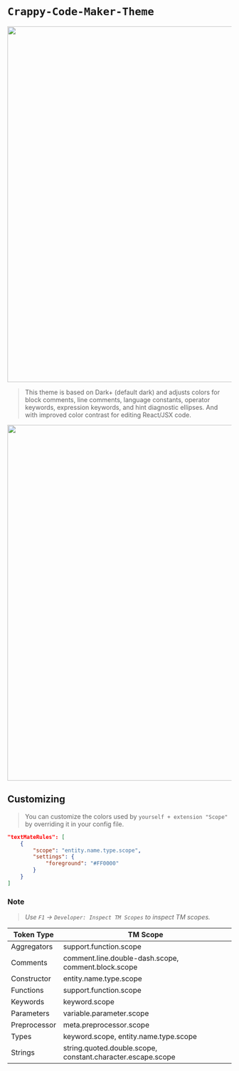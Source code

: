 # **`Crappy-Code-Maker-Theme`**

<p align="center"><img width="800px" src="https://sun1-93.userapi.com/f08-ej5fxtLVZmfbG60vus0c_Hn5sEUB2xERqg/CmW6rdOKqSg.jpg"></p>

> This theme is based on Dark+ (default dark) and adjusts colors for
> block comments, line comments, language constants, operator keywords, expression keywords, and hint diagnostic ellipses.
> And with improved color contrast for editing React/JSX code.

<p align="center"><img width="800px" src="https://sun1-91.userapi.com/gaMHJLCrOpGe9ERoIvOqCid9wbSaoraNQ78XAQ/2FKOY_jD3eQ.jpg"></p>

## Customizing

> You can customize the colors used by `yourself + extension "Scope"` by overriding it in your config file.

```json
"textMateRules": [
    {
        "scope": "entity.name.type.scope",
        "settings": {
            "foreground": "#FF0000"
        }
    }
]
```

### Note

> _Use `F1` -> `Developer: Inspect TM Scopes` to inspect TM scopes._

| Token Type   | TM Scope                                                    |
| ------------ | ----------------------------------------------------------- |
| Aggregators  | support.function.scope                                      |
| Comments     | comment.line.double-dash.scope, comment.block.scope         |
| Constructor  | entity.name.type.scope                                      |
| Functions    | support.function.scope                                      |
| Keywords     | keyword.scope                                               |
| Parameters   | variable.parameter.scope                                    |
| Preprocessor | meta.preprocessor.scope                                     |
| Types        | keyword.scope, entity.name.type.scope                       |
| Strings      | string.quoted.double.scope, constant.character.escape.scope |
